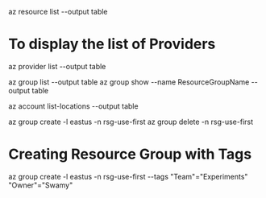az resource list --output table

# To display the list of Providers
az provider list --output table

az group list --output table
az group show --name ResourceGroupName --output table

az account list-locations --output table

az group create -l eastus -n rsg-use-first
az group delete -n rsg-use-first

# Creating Resource Group with Tags
az group create -l eastus -n rsg-use-first --tags "Team"="Experiments" "Owner"="Swamy"
